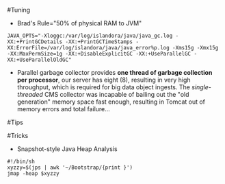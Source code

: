 #Tuning
* Brad's Rule="50% of physical RAM to JVM"
```
JAVA_OPTS="-Xloggc:/var/log/islandora/java/java_gc.log -XX:+PrintGCDetails -XX:+PrintGCTimeStamps -XX:ErrorFile=/var/log/islandora/java/java_error%p.log -Xms15g -Xmx15g -XX:MaxPermSize=1g -XX:+DisableExplicitGC -XX:+UseParallelGC -XX:+UseParallelOldGC"
```
* Parallel garbage collector provides **one thread of garbage collection per processor**, our server has eight (8), resulting in very high throughput, which is required for big data object ingests.  The _single-threaded_ CMS collector was incapable of bailing out the "old generation" memory space fast enough, resulting in Tomcat out of memory errors and total failure...

#Tips

#Tricks

* Snapshot-style Java Heap Analysis 
```
#!/bin/sh
xyzzy=$(jps | awk '~/Bootstrap/{print }')
jmap -heap $xyzzy
```
